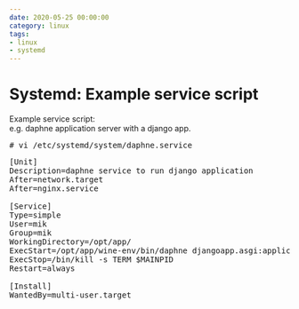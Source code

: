 ```yaml
--- 
date: 2020-05-25 00:00:00
category: linux
tags: 
- linux
- systemd
---
```

# Systemd: Example service script

Example service script:<br>
e.g. daphne application server with a django app.
<pre># vi /etc/systemd/system/daphne.service</pre>
<pre>[Unit]
Description=daphne service to run django application
After=network.target
After=nginx.service

[Service]
Type=simple
User=mik
Group=mik
WorkingDirectory=/opt/app/
ExecStart=/opt/app/wine-env/bin/daphne djangoapp.asgi:application
ExecStop=/bin/kill -s TERM $MAINPID
Restart=always

[Install]
WantedBy=multi-user.target</pre>
</body>
</html>
